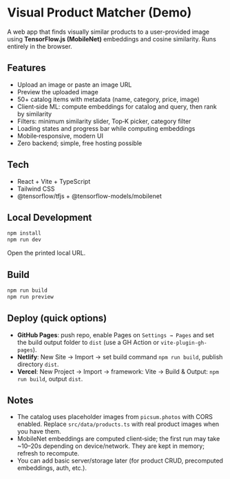# Visual Product Matcher (Demo)

A web app that finds visually similar products to a user-provided image using **TensorFlow.js (MobileNet)** embeddings and cosine similarity. Runs entirely in the browser.

## Features
- Upload an image or paste an image URL
- Preview the uploaded image
- 50+ catalog items with metadata (name, category, price, image)
- Client‑side ML: compute embeddings for catalog and query, then rank by similarity
- Filters: minimum similarity slider, Top‑K picker, category filter
- Loading states and progress bar while computing embeddings
- Mobile‑responsive, modern UI
- Zero backend; simple, free hosting possible

## Tech
- React + Vite + TypeScript
- Tailwind CSS
- @tensorflow/tfjs + @tensorflow-models/mobilenet

## Local Development
```bash
npm install
npm run dev
```
Open the printed local URL.

## Build
```bash
npm run build
npm run preview
```

## Deploy (quick options)
- **GitHub Pages**: push repo, enable Pages on `Settings → Pages` and set the build output folder to `dist` (use a GH Action or `vite-plugin-gh-pages`).
- **Netlify**: New Site → Import → set build command `npm run build`, publish directory `dist`.
- **Vercel**: New Project → Import → framework: Vite → Build & Output: `npm run build`, output `dist`.

## Notes
- The catalog uses placeholder images from `picsum.photos` with CORS enabled. Replace `src/data/products.ts` with real product images when you have them.
- MobileNet embeddings are computed client‑side; the first run may take ~10–20s depending on device/network. They are kept in memory; refresh to recompute.
- You can add basic server/storage later (for product CRUD, precomputed embeddings, auth, etc.).
